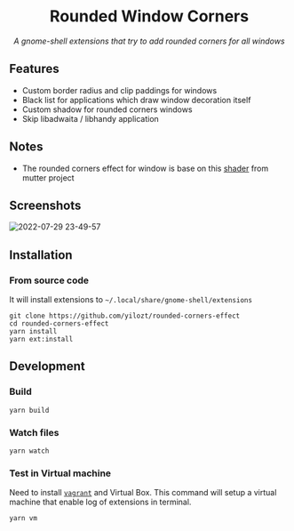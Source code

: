 <div align="center">
    <h1>Rounded Window Corners</h1>
    <!-- <img src="https://img.shields.io/badge/GET%20From-extensions.gnome.org-4A86CF?style=for-the-badge&logo=Gnome&logoColor=white" style="zoom:90%;"/> -->
    <p><i>A gnome-shell extensions that try to add rounded corners for all windows</i></p>
</div>

## Features

- Custom border radius and clip paddings for windows
- Black list for applications which draw window decoration itself
- Custom shadow for rounded corners windows
- Skip libadwaita / libhandy application

## Notes

- The rounded corners effect for window is base on this [shader](https://gitlab.gnome.org/GNOME/mutter/-/blob/main/src/compositor/meta-background-content.c#L138) from mutter project

## Screenshots

![2022-07-29 23-49-57](https://user-images.githubusercontent.com/32430186/181902857-d4d10740-82fe-4941-b064-d436b9ea7317.png)


## Installation

### From source code

It will install extensions to `~/.local/share/gnome-shell/extensions`

```
git clone https://github.com/yilozt/rounded-corners-effect
cd rounded-corners-effect
yarn install
yarn ext:install
```

## Development

### Build

```
yarn build
```

### Watch files

```
yarn watch
```

### Test in Virtual machine

Need to install [`vagrant`](https://github.com/hashicorp/vagrant) and Virtual Box. This command will setup a virtual machine that enable log of extensions in terminal.

```
yarn vm
```
